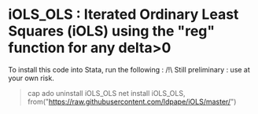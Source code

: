 # iOLS_OLS : Iterated Ordinary Least Squares (iOLS) using the "reg" function for any delta>0
 To install this code into Stata, run the following : 
/!\ Still preliminary : use at your own risk.
>cap ado uninstall iOLS_OLS
>net install iOLS_OLS, from("https://raw.githubusercontent.com/ldpape/iOLS/master/")

